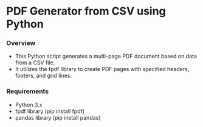 # PDF Generator from CSV using Python

### Overview

- This Python script generates a multi-page PDF document based on data from a CSV file. 
- It utilizes the fpdf library to create PDF pages with specified headers, footers, and grid lines.

### Requirements
- Python 3.x
- fpdf library (pip install fpdf)
- pandas library (pip install pandas)